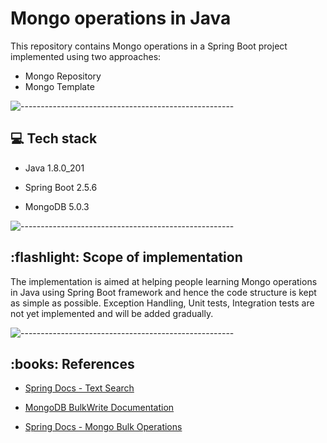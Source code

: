 # Mongo operations in Java

This repository contains Mongo operations in a Spring Boot project implemented using two approaches: 

- Mongo Repository
- Mongo Template

![-----------------------------------------------------](https://raw.githubusercontent.com/andreasbm/readme/master/assets/lines/rainbow.png)
<h2> 💻 Tech stack</h2>
<ul>
  <li>
    <p>Java 1.8.0_201</p>
  </li>
  <li>
    <p>Spring Boot 2.5.6</p>
  </li>
  <li>
    <p>MongoDB 5.0.3</p>
  </li>
</ul>

![-----------------------------------------------------](https://raw.githubusercontent.com/andreasbm/readme/master/assets/lines/rainbow.png)
<h2> :flashlight: Scope of implementation</h2>
<p>The implementation is aimed at helping people learning Mongo operations in Java using Spring Boot framework and hence the code structure is kept as simple as possible. Exception Handling, Unit tests, Integration tests are not yet implemented and will be added gradually.</p>

![-----------------------------------------------------](https://raw.githubusercontent.com/andreasbm/readme/master/assets/lines/rainbow.png)

<h2> :books: References</h2>
<ul>
  <li>
    <p><a href="https://spring.io/blog/2014/07/17/text-search-your-documents-with-spring-data-mongodb">Spring Docs - Text Search</a></p>
  </li>
  <li>
      <p><a href="https://docs.mongodb.com/manual/reference/method/db.collection.bulkWrite/#db.collection.bulkwrite--">MongoDB BulkWrite Documentation</a></p>
  </li>
  <li>
      <p><a href="https://docs.spring.io/spring-data/mongodb/docs/current/api/org/springframework/data/mongodb/core/BulkOperations.html">Spring Docs - Mongo Bulk Operations</a></p>
  </li>
</ul>


